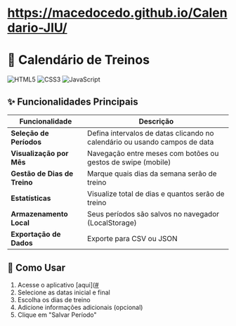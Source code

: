 # https://macedocedo.github.io/Calendario-JIU/

# 📅 Calendário de Treinos

![HTML5](https://img.shields.io/badge/HTML5-E34F26?style=for-the-badge&logo=html5&logoColor=white)
![CSS3](https://img.shields.io/badge/CSS3-1572B6?style=for-the-badge&logo=css3&logoColor=white)
![JavaScript](https://img.shields.io/badge/JavaScript-F7DF1E?style=for-the-badge&logo=javascript&logoColor=black)

## ✨ Funcionalidades Principais

| Funcionalidade | Descrição |
|---------------|-----------|
| **Seleção de Períodos** | Defina intervalos de datas clicando no calendário ou usando campos de data |
| **Visualização por Mês** | Navegação entre meses com botões ou gestos de swipe (mobile) |
| **Gestão de Dias de Treino** | Marque quais dias da semana serão de treino |
| **Estatísticas** | Visualize total de dias e quantos serão de treino |
| **Armazenamento Local** | Seus períodos são salvos no navegador (LocalStorage) |
| **Exportação de Dados** | Exporte para CSV ou JSON |

## 🚀 Como Usar

1. Acesse o aplicativo [aqui]([#](https://macedocedo.github.io/Calendario-JIU/)
2. Selecione as datas inicial e final
3. Escolha os dias de treino
4. Adicione informações adicionais (opcional)
5. Clique em "Salvar Período"
